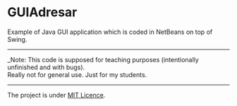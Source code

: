 # GUIAdresar

Example of Java GUI application which is coded in NetBeans on top of Swing.

***
_Note: This code is supposed for teaching purposes (intentionally unfinished and with bugs).<br />
Really not for general use. Just for my students.
***

The project is under [MIT Licence](https://github.com/MilanKerslager/GUI-Adresar/blob/master/LICENSE.txt).


